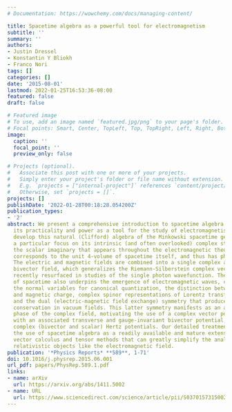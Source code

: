 ```yaml
---
# Documentation: https://wowchemy.com/docs/managing-content/

title: Spacetime algebra as a powerful tool for electromagnetism
subtitle: ''
summary: ''
authors:
- Justin Dressel
- Konstantin Y Bliokh
- Franco Nori
tags: []
categories: []
date: '2015-08-01'
lastmod: 2022-01-25T16:53:36-08:00
featured: false
draft: false

# Featured image
# To use, add an image named `featured.jpg/png` to your page's folder.
# Focal points: Smart, Center, TopLeft, Top, TopRight, Left, Right, BottomLeft, Bottom, BottomRight.
image:
  caption: ''
  focal_point: ''
  preview_only: false

# Projects (optional).
#   Associate this post with one or more of your projects.
#   Simply enter your project's folder or file name without extension.
#   E.g. `projects = ["internal-project"]` references `content/project/deep-learning/index.md`.
#   Otherwise, set `projects = []`.
projects: []
publishDate: '2022-01-28T00:18:28.054200Z'
publication_types:
- '2'
abstract: We present a comprehensive introduction to spacetime algebra that emphasizes
  its practicality and power as a tool for the study of electromagnetism. We carefully
  develop this natural (Clifford) algebra of the Minkowski spacetime geometry, with
  a particular focus on its intrinsic (and often overlooked) complex structure. Notably,
  the scalar imaginary that appears throughout the electromagnetic theory properly
  corresponds to the unit 4-volume of spacetime itself, and thus has physical meaning.
  The electric and magnetic fields are combined into a single complex and frame-independent
  bivector field, which generalizes the Riemann-Silberstein complex vector that has
  recently resurfaced in studies of the single photon wavefunction. The complex structure
  of spacetime also underpins the emergence of electromagnetic waves, circular polarizations,
  the normal variables for canonical quantization, the distinction between electric
  and magnetic charge, complex spinor representations of Lorentz transformations,
  and the dual (electric-magnetic field exchange) symmetry that produces helicity
  conservation in vacuum fields. This latter symmetry manifests as an arbitrary global
  phase of the complex field, motivating the use of a complex vector potential, along
  with an associated transverse and gauge-invariant bivector potential, as well as
  complex (bivector and scalar) Hertz potentials. Our detailed treatment aims to encourage
  the use of spacetime algebra as a readily available and mature extension to existing
  vector calculus and tensor methods that can greatly simplify the analysis of fundamentally
  relativistic objects like the electromagnetic field.
publication: '*Physics Reports* **589**, 1-71'
doi: 10.1016/j.physrep.2015.06.001
url_pdf: papers/PhysRep.589.1.pdf
links:
- name: arXiv
  url: https://arxiv.org/abs/1411.5002
- name: URL
  url: https://www.sciencedirect.com/science/article/pii/S0370157315002604
---
```

